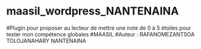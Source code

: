 # maasil_wordpress_NANTENAINA
#Plugin pour proposer au lecteur de mettre une note de 0 à 5 étoiles pour tester  mon compétence globales
#MAASIL 
#Auteur : RAFANOMEZANTSOA TOLOJANAHARY NANTENAINA
